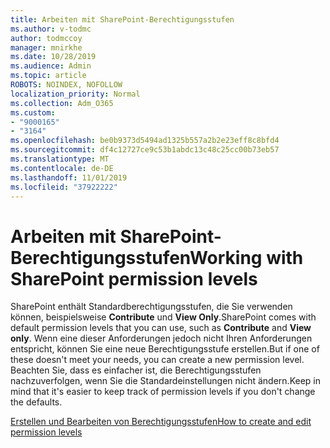 ```yaml
---
title: Arbeiten mit SharePoint-Berechtigungsstufen
ms.author: v-todmc
author: todmccoy
manager: mnirkhe
ms.date: 10/28/2019
ms.audience: Admin
ms.topic: article
ROBOTS: NOINDEX, NOFOLLOW
localization_priority: Normal
ms.collection: Adm_O365
ms.custom:
- "9000165"
- "3164"
ms.openlocfilehash: be0b9373d5494ad1325b557a2b2e23eff8c8bfd4
ms.sourcegitcommit: df4c12727ce9c53b1abdc13c48c25cc00b73eb57
ms.translationtype: MT
ms.contentlocale: de-DE
ms.lasthandoff: 11/01/2019
ms.locfileid: "37922222"
---
```

# <a name="working-with-sharepoint-permission-levels"></a><span data-ttu-id="98b08-102">Arbeiten mit SharePoint-Berechtigungsstufen</span><span class="sxs-lookup"><span data-stu-id="98b08-102">Working with SharePoint permission levels</span></span>

<span data-ttu-id="98b08-103">SharePoint enthält Standardberechtigungsstufen, die Sie verwenden können, beispielsweise **Contribute** und **View Only**.</span><span class="sxs-lookup"><span data-stu-id="98b08-103">SharePoint comes with default permission levels that you can use, such as **Contribute** and **View only**.</span></span> <span data-ttu-id="98b08-104">Wenn eine dieser Anforderungen jedoch nicht Ihren Anforderungen entspricht, können Sie eine neue Berechtigungsstufe erstellen.</span><span class="sxs-lookup"><span data-stu-id="98b08-104">But if one of these doesn't meet your needs, you can create a new permission level.</span></span> <span data-ttu-id="98b08-105">Beachten Sie, dass es einfacher ist, die Berechtigungsstufen nachzuverfolgen, wenn Sie die Standardeinstellungen nicht ändern.</span><span class="sxs-lookup"><span data-stu-id="98b08-105">Keep in mind that it's easier to keep track of permission levels if you don't change the defaults.</span></span>

[<span data-ttu-id="98b08-106">Erstellen und Bearbeiten von Berechtigungsstufen</span><span class="sxs-lookup"><span data-stu-id="98b08-106">How to create and edit permission levels</span></span>](https://docs.microsoft.com/sharepoint/how-to-create-and-edit-permission-levels)